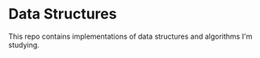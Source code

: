 # Data Structures

This repo contains implementations of data structures and algorithms I'm studying.

